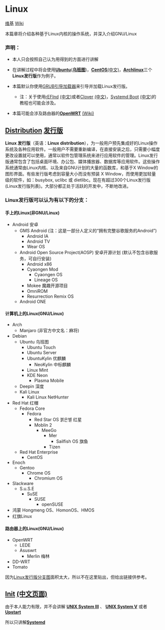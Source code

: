 # Linux
[维基](https://zh.wikipedia.org/wiki/Linux)
[Wiki](https://en.wikipedia.org/wiki/Linux)

本篇章将介绍各种基于Linux内核的操作系统，并深入介绍GNU/Linux

### 声明：

* 本人只会按照自己认为用得到的方面进行讲解

* 在讲解过程中将会使用[**Ubuntu**](https://en.wikipedia.org/wiki/Ubuntu)([**乌班图**](https://zh.wikipedia.org/wiki/Ubuntu))，[**CentOS**](https://en.wikipedia.org/wiki/CentOS)[(中文)](https://zh.wikipedia.org/wiki/CentOS)，[**Archlinux**](https://wiki.archlinux.org/index.php/)三个**Linux发行版**作为例子。

* 本篇默认你使用[GRUB](https://en.wikipedia.org/wiki/GNU_GRUB)[引导加载器](https://zh.wikipedia.org/wiki/GNU_GRUB)来引导并加载Linux发行版。
  - 注：关于使用[rEFInd](https://wiki.archlinux.org/index.php/REFInd) [(中文)](https://wiki.archlinux.org/index.php/REFInd_(%E7%AE%80%E4%BD%93%E4%B8%AD%E6%96%87))或者[Clover](https://wiki.archlinux.org/index.php/Clover) [(中文)](https://wiki.archlinux.org/index.php/Clover_(%E7%AE%80%E4%BD%93%E4%B8%AD%E6%96%87))，[Systemd Boot](https://wiki.archlinux.org/index.php/Systemd-boot) [(中文)](https://wiki.archlinux.org/index.php/Systemd-boot_(%E7%AE%80%E4%BD%93%E4%B8%AD%E6%96%87))的教程也可能会涉及。

* 本篇可能会涉及路由器的[**OpenWRT**](https://openwrt.org/) [(Wiki)](https://zh.wikipedia.org/wiki/OpenWrt)

## [Distribution](https://en.wikipedia.org/wiki/Linux_distribution) [发行版](https://zh.wikipedia.org/wiki/Linux%E5%8F%91%E8%A1%8C%E7%89%88)

**Linux 发行版**（英语：**Linux distribution**），为一般用户预先集成好的Linux操作系统及各种应用软件。一般用户不需要重新编译，在直接安装之后，只需要小幅度更改设置就可以使用，通常以软件包管理系统来进行应用软件的管理。Linux发行版通常包含了包括桌面环境、办公包、媒体播放器、数据库等应用软件。这些操作系统通常由Linux内核、以及来自GNU计划的大量的函数库，和基于X Window的图形界面。有些发行版考虑到容量大小而没有预装 X Window，而使用更加轻量级的软件，如：busybox, uclibc 或 dietlibc。现在有超过300个Linux发行版(Linux发行版列表)。大部分都正处于活跃的开发中，不断地改进。

### **Linux发行版**可以认为有以下的分支：

#### 手上的Linux(非GNU/Linux)
- Android 安卓
  - GMS Android (注：这是一部分人定义的“拥有完整谷歌服务的Android”)
    - Android IA
    - Android TV
    - Wear OS
  - Android Open Source Project(AOSP) 安卓开源计划 (默认不包含谷歌服务，可自行安装)
    - Android x86
    - Cyaongen Mod
      - Cyaongen OS
      - Lineage OS
    - Mokee 魔趣开源项目
    - OmniROM
    - Resurrection Remix OS
  - Android ONE

#### 计算机上的Linux(GNU/Linux)
- Arch
  - Manjaro (非官方中文名：麻将)
- Debian
  - Ubuntu 乌班图
    - Ubuntu Touch
    - Ubuntu Server
    - UbuntuKylin 优麒麟
      - NeoKylin 中标麒麟
    - Linux Mint
    - KDE Neon
      - Plasma Mobile
  - Deepin 深度
  - Kali Linux
    - Kali Linux NetHunter
- Red Hat 红帽
  - Fedora Core
    - Fedora
      - Red Star OS 붉은별 红星
      - Moblin 2
        - MeeGo
          - Mer
            - Sailfish OS 旗鱼
          - Tizen
  - Red Hat Enterprise
    - CentOS
- Enoch
  - Gentoo
    - Chrome OS
      - Chromium OS
- Slackware
  - S.u.S.E
    - SuSE
      - SUSE
        - openSUSE
- 鸿蒙 Hongmeng OS、HomonOS、HMOS
- 红旗Linux

#### 路由器上的Linux(GNU/Linux)
- OpenWRT
  - LEDE
  - Asuswrt
    - Merlin 梅林
- DD-WRT
- Tomato

因为[Linux发行版分支图](https://github.com/CerteKim/BNG/blob/master/server/linux/img/Linux_distribution.png)面积太大，所以不在这里贴出，但给出链接供参考。  

## [Init](https://en.wikipedia.org/wiki/Init) [(中文页面)](https://zh.wikipedia.org/wiki/Init)
由于本人能力有限，并不会讲解 [__UNIX System III__](https://zh.wikipedia.org/wiki/UNIX_System_III) 、 [__UNIX System V__](https://zh.wikipedia.org/wiki/UNIX_System_V) 或者 [__Upstart__](https://zh.wikipedia.org/wiki/Upstart)

所以只讲解[**Systemd**](https://zh.wikipedia.org/wiki/Systemd)